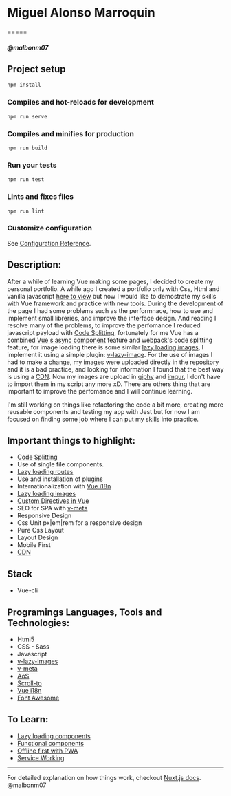 # Miguel Alonso Marroquin
=====
##### @malbonm07

## Project setup
```
npm install
```

### Compiles and hot-reloads for development
```
npm run serve
```

### Compiles and minifies for production
```
npm run build
```

### Run your tests
```
npm run test
```

### Lints and fixes files
```
npm run lint
```

### Customize configuration
See [Configuration Reference](https://cli.vuejs.org/config/).


## Description:

After a while of learning Vue making some pages, I decided to create my personal portfolio. A while ago I created a portfolio only with Css, Html and vanilla javascript [here to view](https://malbonm07.github.io/miguelalonsomarroquin/) but now I would like to demostrate my skills with Vue framework and practice with new tools. During the development of the page I had some problems such as the performnace, how to use and implement small libreries, and improve the interface design. And reading I resolve many of the problems, to improve the perfomance I reduced javascript payload with [Code Splitting](https://www.youtube.com/watch?v=QH94CXVv3UE), fortunately for me Vue has a combined [Vue's async component](https://vuejs.org/v2/guide/components-dynamic-async.html#Async-Components) feature and webpack's code splitting feature, for image loading there is some similar [lazy loading images](https://developers.google.com/web/fundamentals/performance/lazy-loading-guidance/images-and-video/), I implement it using a simple plugin: [v-lazy-image](https://github.com/alexjoverm/v-lazy-image). For the use of images I had to make a change, my images were uploaded directly in the repository and it is a bad practice, and looking for information I found that the best way is using a [CDN](https://www.cloudflare.com/learning/cdn/what-is-a-cdn/). Now my images are upload in [giphy](https://giphy.com/) and [imgur](https://imgur.com/), I don't have to import them in my script any more xD. There are others thing that are important to improve the perfomance and I will continue learning.

I'm still working on things like refactoring the code a bit more, creating more reusable components and testing my app with Jest but for now I am focused on finding some job where I can put my skills into practice.


## Important things to highlight:

- [Code Splitting](https://www.youtube.com/watch?v=QH94CXVv3UE)
- Use of single file components.
- [Lazy loading routes](https://router.vuejs.org/guide/advanced/lazy-loading.html#grouping-components-in-the-same-chunk)
- Use and installation of plugins
- Internationalization with [Vue i18n](https://kazupon.github.io/vue-i18n/)
- [Lazy loading images](https://markus.oberlehner.net/blog/lazy-loading-responsive-images-with-vue/)
- [Custom Directives in Vue](https://vuejs.org/v2/cookbook/creating-custom-scroll-directives.html)
- SEO for SPA with [v-meta](https://github.com/nuxt/vue-meta)
- Responsive Design
- Css Unit px|em|rem for a responsive design
- Pure Css Layout
- Layout Design
- Mobile First
- [CDN](https://www.keycdn.com/blog/why-use-a-cdn)

## Stack

* Vue-cli

## Programings Languages, Tools and Technologies:

* Html5
* CSS - Sass
* Javascript
* [v-lazy-images](https://github.com/alexjoverm/v-lazy-image)
* [v-meta](https://github.com/nuxt/vue-meta)
* [AoS](https://michalsnik.github.io/aos/)
* [Scroll-to](https://github.com/rigor789/vue-scrollto)
* [Vue i18n](https://kazupon.github.io/vue-i18n/)
* [Font Awesome](https://fontawesome.com/icons?d=gallery)

## To Learn:

* [Lazy loading components](https://alexjover.com/blog/lazy-load-in-vue-using-webpack-s-code-splitting/)
* [Functional components](https://markus.oberlehner.net/blog/working-with-functional-vue-components/)
* [Offline first with PWA](https://medium.com/designisdead/offline-first-with-progressive-web-apps-part-1-3-102e61992567)
* [Service Working](https://docs.vuestorefront.io/guide/core-themes/service-workers.html)

---
For detailed explanation on how things work, checkout [Nuxt.js docs](https://nuxtjs.org).
@malbonm07

